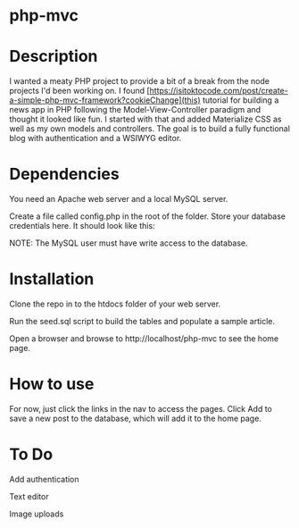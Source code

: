 # php-mvc

# Description

I wanted a meaty PHP project to provide a bit of a break from the node projects I'd been working on. I found [https://isitoktocode.com/post/create-a-simple-php-mvc-framework?cookieChange](this) tutorial for building a news app in PHP following the Model-View-Controller paradigm and thought it looked like fun. I started with that and added Materialize CSS as well as my own models and controllers. The goal is to build a fully functional blog with authentication and a WSIWYG editor. 

# Dependencies

You need an Apache web server and a local MySQL server. 

Create a file called config.php in the root of the folder. Store your database credentials here. It should look like this:

 <?php
     define ('DB_HOST',  'localhost');
     define ('DB_NAME',  'your_dbname');
     define ('DB_USER',  'your_username');
     define ('DB_PASS',  'your_password');
 ?>

NOTE: The MySQL user must have write access to the database.

# Installation 

Clone the repo in to the htdocs folder of your web server. 

Run the seed.sql script to build the tables and populate a sample article.

Open a browser and browse to http://localhost/php-mvc to see the home page. 

# How to use

For now, just click the links in the nav to access the pages. Click Add to save a new post to the database, which will add it to the home page.

# To Do

Add authentication

Text editor 

Image uploads


